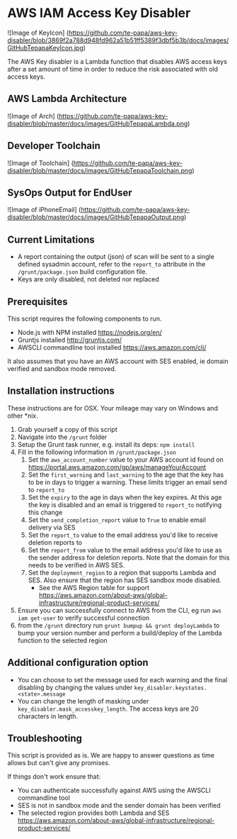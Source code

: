 

# AWS IAM Access Key Disabler

![Image of KeyIcon]
(https://github.com/te-papa/aws-key-disabler/blob/3869f2a788d948fd962a51b51ff5389f3dbf5b3b/docs/images/GitHubTepapaKeyIcon.jpg)

The AWS Key disabler is a Lambda function that disables AWS access keys after a set amount of time in order to reduce the risk associated with old access keys.

## AWS Lambda Architecture

![Image of Arch]
(https://github.com/te-papa/aws-key-disabler/blob/master/docs/images/GitHubTepapaLambda.png)

## Developer Toolchain

![Image of Toolchain]
(https://github.com/te-papa/aws-key-disabler/blob/master/docs/images/GitHubTepapaToolchain.png)

## SysOps Output for EndUser

![Image of iPhoneEmail]
(https://github.com/te-papa/aws-key-disabler/blob/master/docs/images/GitHubTepapaOutput.png)

## Current Limitations

* A report containing the output (json) of scan will be sent to a single defined sysadmin account, refer to the `report_to` attribute in the `/grunt/package.json` build configuration file.
* Keys are only disabled, not deleted nor replaced

## Prerequisites

This script requires the following components to run.
* Node.js with NPM installed https://nodejs.org/en/
* Gruntjs installed http://gruntjs.com/
* AWSCLI commandline tool installed https://aws.amazon.com/cli/

It also assumes that you have an AWS account with SES enabled, ie domain verified and sandbox mode removed.

## Installation instructions

These instructions are for OSX. Your mileage may vary on Windows and other \*nix.

1. Grab yourself a copy of this script
2. Navigate into the `/grunt` folder
3. Setup the Grunt task runner, e.g. install its deps: `npm install`
4. Fill in the following information in `/grunt/package.json`
	1. Set the `aws_account_number` value to your AWS account id found on https://portal.aws.amazon.com/gp/aws/manageYourAccount
	2. Set the `first_warning` and `last_warning` to the age that the key has to be in days to trigger a warning. These limits trigger an email send to `report_to`
	3. Set the `expiry` to the age in days when the key expires. At this age the key is disabled and an email is triggered to `report_to` notifying this change
	4. Set the `send_completion_report` value to `True` to enable email delivery via SES
	5. Set the `report_to` value to the email address you'd like to receive deletion reports to
	6. Set the `report_from` value to the email address you'd like to use as the sender address for deletion reports. Note that the domain for this needs to be verified in AWS SES.
	7. Set the `deployment_region` to a region that supports Lambda and SES. Also ensure that the region has SES sandbox mode disabled.
		* See the AWS Region table for support https://aws.amazon.com/about-aws/global-infrastructure/regional-product-services/
5. Ensure you can successfully connect to AWS from the CLI, eg run `aws iam get-user` to verify successful connection
6. from the `/grunt` directory run `grunt bumpup && grunt deployLambda` to bump your version number and perform a build/deploy of the Lambda function to the selected region

## Additional configuration option

* You can choose to set the message used for each warning and the final disabling by changing the values under `key_disabler.keystates.<state>.message`
* You can change the length of masking under `key_disabler.mask_accesskey_length`. The access keys are 20 characters in length.

## Troubleshooting

This script is provided as is. We are happy to answer questions as time allows but can't give any promises.

If things don't work ensure that:
* You can authenticate successfully against AWS using the AWSCLI commandline tool
* SES is not in sandbox mode and the sender domain has been verified
* The selected region provides both Lambda and SES https://aws.amazon.com/about-aws/global-infrastructure/regional-product-services/
